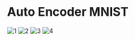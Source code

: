 # Auto Encoder MNIST

![1](https://user-images.githubusercontent.com/15166794/39060706-10cd81d8-44fd-11e8-91e3-e4f093df05df.png)
![2](https://user-images.githubusercontent.com/15166794/39060710-11341880-44fd-11e8-81ca-a633becea81c.png)
![3](https://user-images.githubusercontent.com/15166794/39060708-1100ad60-44fd-11e8-87c9-13433b315fef.png)
![4](https://user-images.githubusercontent.com/15166794/39060711-11663892-44fd-11e8-8f4e-28db5417a341.png)